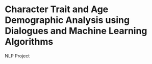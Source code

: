 # Character Trait and Age Demographic Analysis using Dialogues and Machine Learning Algorithms
 NLP Project
